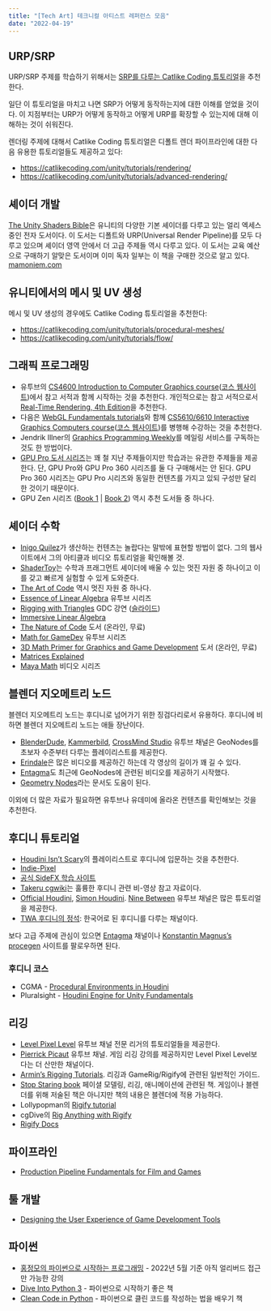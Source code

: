 ```yaml
---
title: "[Tech Art] 테크니컬 아티스트 레퍼런스 모음"
date: "2022-04-19"
---
```


[SRP를 다루는 Catlike Coding 튜토리얼]: https://catlikecoding.com/unity/tutorials/custom-srp/
[The Unity Shaders Bible]: https://learn.jettelly.com/unity-shader-bible/

## URP/SRP

URP/SRP 주제를 학습하기 위해서는 [SRP를 다루는 Catlike Coding 튜토리얼]을 추천한다.

일단 이 튜토리얼을 마치고 나면 SRP가 어떻게 동작하는지에 대한 이해를 얻었을 것이다. 이 지점부터는 URP가 어떻게 동작하고 어떻게 URP를 확장할 수 있는지에 대해 이해하는 것이 쉬워진다.

렌더링 주제에 대해서 Catlike Coding 튜토리얼은 디폴트 렌더 파이프라인에 대한 다음 유용한 튜토리얼들도 제공하고 있다:

- https://catlikecoding.com/unity/tutorials/rendering/
- https://catlikecoding.com/unity/tutorials/advanced-rendering/

## 셰이더 개발

[The Unity Shaders Bible]은 유니티의 다양한 기본 셰이더를 다루고 있는 얼리 엑세스 중인 전자 도서이다. 이 도서는 디폴트와 URP(Universal Render Pipeline)를 모두 다루고 있으며 셰이더 영역 안에서 더 고급 주제들 역시 다루고 있다. 이 도서는 교육 예산으로 구매하기 알맞은 도서이며 이미 독자 일부는 이 책을 구매한 것으로 알고 있다.
[mamoniem.com](http://www.mamoniem.com/)

## 유니티에서의 메시 및 UV 생성

메시 및 UV 생성의 경우에도 Catlike Coding 튜토리얼을 추천한다:

- https://catlikecoding.com/unity/tutorials/procedural-meshes/
- https://catlikecoding.com/unity/tutorials/flow/

## 그래픽 프로그래밍

- 유투브의 [CS4600 Introduction to Computer Graphics course](https://www.youtube.com/playlist?list=PLplnkTzzqsZTfYh4UbhLGpI5kGd5oW_Hh)([코스 웹사이트](https://graphics.cs.utah.edu/courses/cs4600/fall2020/))에서 참고 서적과 함께 시작하는 것을 추천한다. 개인적으로는 참고 서적으로서 [Real-Time Rendering, 4th Edition](https://www.amazon.de/-/en/Tomas-Akenine-M%C3%B6ller/dp/1138627003/)을 추천한다.
- 다음은 [WebGL Fundamentals tutorials](https://webglfundamentals.org/)와 함께 [CS5610/6610 Interactive Graphics Computers course](https://www.youtube.com/playlist?list=PLplnkTzzqsZS3R5DjmCQsqupu43oS9CFN)([코스 웹사이트](https://graphics.cs.utah.edu/courses/cs6610/spring2021/))를 병행해 수강하는 것을 추천한다.
- Jendrik Illner의 [Graphics Programming Weekly](https://www.jendrikillner.com/tags/weekly/)를 메일링 서비스를 구독하는 것도 한 방법이다.
- [GPU Pro 도서 시리즈](https://www.amazon.de/s?k=gpu+pro&rh=n%3A186606%2Cp_n_feature_three_browse-bin%3A4192709031&dc&language=en&crid=3C7FPPOBPDTG7&qid=1650347365&rnid=4192708031&sprefix=gpu+pro%2Caps%2C98&ref=sr_nr_p_n_feature_three_browse-bin_1)는 꽤 철 지난 주제들이지만 학습과는 유관한 주제들을 제공한다. 단, GPU Pro와 GPU Pro 360 시리즈를 둘 다 구매해서는 안 된다. GPU Pro 360 시리즈는 GPU Pro 시리즈와 동일한 컨텐츠를 가지고 있되 구성만 달리 한 것이기 때문이다.
- GPU Zen 시리즈 ([Book 1](https://www.amazon.de/-/en/Wolfgang-Engel/dp/0998822892/) | [Book 2](https://www.amazon.de/-/en/Wolfgang-Engel-ebook/dp/B07SYP7P6B/)) 역시 추천 도서들 중 하나다.

## 셰이더 수학

- [Inigo Quilez](https://iquilezles.org/)가 생산하는 컨텐츠는 놀랍다는 말밖에 표현할 방법이 없다. 그의 웹사이트에서 그의 아티클과 비디오 튜토리얼을 확인해볼 것.
- [ShaderToy](https://www.shadertoy.com/)는 수학과 프래그먼트 셰이더에 배울 수 있는 멋진 자원 중 하나이고 이를 갖고 빠르게 실험할 수 있게 도와준다.
- [The Art of Code](https://www.youtube.com/c/TheArtofCodeIsCool) 역시 멋진 자원 중 하나다.
- [Essence of Linear Algebra](https://youtube.com/playlist?list=PLZHQObOWTQDPD3MizzM2xVFitgF8hE_ab) 유투브 시리즈
- [Rigging with Triangles](https://www.gdcvault.com/play/1025258/Technical-Artist-Bootcamp-Rigging-with) GDC 강연 ([슬라이드](https://docs.google.com/presentation/d/1MykazfJjSpwl6_SdQ1Dgh4CvbVvoCIeAi3de9bk0tWo/edit#slide=id.p1))
- [Immersive Linear Algebra](http://immersivemath.com/ila/index.html)
- [The Nature of Code](https://natureofcode.com/book/chapter-1-vectors/) 도서 (온라인, 무료)
- [Math for GameDev](https://www.youtube.com/playlist?list=PLImQaTpSAdsD88wprTConznD1OY1EfK_V) 유투브 시리즈
- [3D Math Primer for Graphics and Game Development](https://gamemath.com/book/index.html) 도서 (온라인, 무료)
- [Matrices Explained](https://loicpinsard.netlify.app/posts/matrices-explained-part-1/)
- [Maya Math](http://saihtam.com/posts/maya-math/) 비디오 시리즈

## 블렌더 지오메트리 노드

블렌더 지오메트리 노드는 후디니로 넘어가기 위한 징검다리로서 유용하다. 후디니에 비하면 블렌더 지오메트리 노드는 애들 장난이다.

- [BlenderDude](https://www.youtube.com/playlist?list=PLdU0WPU8jshhjKJ43kYOSTtDf5jAygeXE), [Kammerbild](https://www.youtube.com/c/Kammerbild/playlists), [CrossMind Studio](https://www.youtube.com/playlist?list=PLgO2ChD7acqHzccBuhAGw8dTPLnR1E3QB) 유투브 채널은 GeoNodes를 초보자 수준부터 다루는 플레이리스트를 제공한다.
- [Erindale](https://www.youtube.com/c/Erindale)은 많은 비디오를 제공하긴 하는데 각 영상의 길이가 꽤 길 수 있다.
- [Entagma](https://www.youtube.com/c/Entagma/featured)도 최근에 GeoNodes에 관련된 비디오를 제공하기 시작했다.
- [Geometry Nodes](https://www.dropbox.com/s/kmn53dem1f6zweb/GN_Compiled.pdf?dl=0)라는 문서도 도움이 된다.

이외에 더 많은 자료가 필요하면 유투브나 유데미에 올라온 컨텐츠를 확인해보는 것을 추천한다.

## 후디니 튜토리얼

- [Houdini Isn’t Scary](https://www.youtube.com/watch?v=Tsv8UGqDibc&list=PLhyeWJ40aDkUDHDOhZQ2UkCfNiQj7hS5W)의 플레이리스트로 후디니에 입문하는 것을 추천한다.
- [Indie-Pixel](https://www.youtube.com/channel/UC7P6olyswpgJlElZA6RXUNQ)
- [공식 SideFX 학습 사이트](https://www.sidefx.com/learn/getting_started/)
- [Takeru cgwiki](https://www.tokeru.com/cgwiki/index.php?title=Main_Page)는 훌륭한 후디니 관련 비-영상 참고 자료이다.
- [Official Houdini](https://www.youtube.com/c/houdini3d), [Simon Houdini](https://www.youtube.com/channel/UCvuT2bzBB0kzne16DBAtmLQ). [Nine Between](https://www.youtube.com/c/NineBetween/videos) 유투브 채널은 많은 튜토리얼을 제공한다.
- [TWA 후디니의 정석](https://www.youtube.com/c/TWAHOUDINI): 한국어로 된 후디니를 다루는 채널이다.

보다 고급 주제에 관심이 있으면 [Entagma](https://www.youtube.com/c/Entagma/featured) 채널이나 [Konstantin Magnus’s procegen](https://procegen.konstantinmagnus.de/) 사이트를 팔로우하면 된다.

### 후디니 코스

- CGMA - [Procedural Environments in Houdini](https://www.cgmasteracademy.com/courses/procedural-environments-in-houdini/)
- Pluralsight - [Houdini Engine for Unity Fundamentals](https://www.pluralsight.com/courses/houdini-engine-unity-fundamentals)

## 리깅

- [Level Pixel Level](https://www.youtube.com/channel/UCpxizXEIm73-GJJwayhGceA) 유투브 채널 전문 리거의 튜토리얼들을 제공한다.
- [Pierrick Picaut](https://www.youtube.com/c/PierrickPicaut_P2DESIGN/videos) 유투브 채널. 게임 리깅 강의를 제공하지만 Level Pixel Level보다는 더 산만한 채널이다.
- [Armin’s Rigging Tutorials](https://www.notion.so/arminhalac/Tutorials-239ce42c42b04ac295935710a20fb677). 리깅과 GameRig/Rigify에 관련된 일반적인 가이드.
- [Stop Staring book](https://www.amazon.de/-/en/Jason-Osipa/dp/0470609907) 페이셜 모델링, 리깅, 애니메이션에 관련된 책. 게임이나 블렌더를 위해 저술된 책은 아니지만 책의 내용은 블렌더에 적용 가능하다.
- Lollypopman의 [Rigify tutorial](https://lollypopman.com/2016/03/04/tutorial-rigify/)
- cgDive의 [Rig Anything with Rigify](https://cgdive.com/easy-rigging-in-blender-with-rigify-armature-basics/)
- [Rigify Docs](https://docs.blender.org/manual/en/3.0/addons/rigging/rigify/index.html?highlight=rigify)

## 파이프라인

- [Production Pipeline Fundamentals for Film and Games](https://www.amazon.de/-/en/Renee-Dunlop/dp/0415812291)

## 툴 개발

- [Designing the User Experience of Game Development Tools](https://www.amazon.de/-/en/David-Lightbown/dp/148224019X)

## 파이썬

- [홍정모의 파이썬으로 시작하는 프로그래밍](https://youtu.be/VmFCE3mkti0) - 2022년 5월 기준 아직 얼리버드 접근만 가능한 강의
- [Dive Into Python 3](https://diveintopython3.net/) - 파이썬으로 시작하기 좋은 책
- [Clean Code in Python](https://www.amazon.de/-/en/Mariano-Anaya-dp-1800560214/dp/1800560214/) - 파이썬으로 클린 코드를 작성하는 법을 배우기 책

